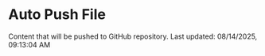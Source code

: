 # Auto Push File

Content that will be pushed to GitHub repository.
Last updated: 08/14/2025, 09:13:04 AM